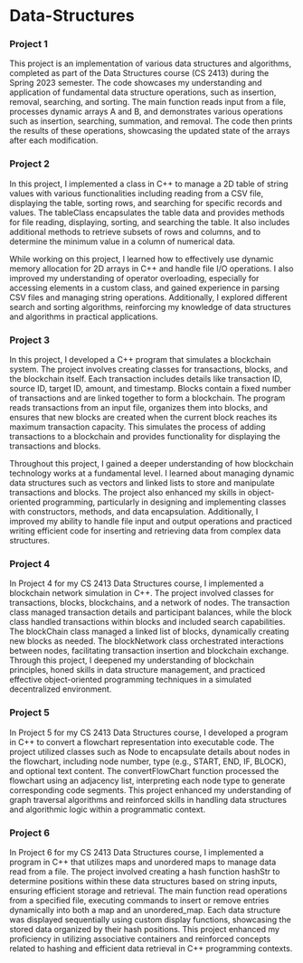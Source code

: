 # Data-Structures

### Project 1
This project is an implementation of various data structures and algorithms, completed as part of the Data Structures course (CS 2413) during the Spring 2023 semester. The code showcases my understanding and application of fundamental data structure operations, such as insertion, removal, searching, and sorting. The main function reads input from a file, processes dynamic arrays A and B, and demonstrates various operations such as insertion, searching, summation, and removal. The code then prints the results of these operations, showcasing the updated state of the arrays after each modification.

### Project 2
In this project, I implemented a class in C++ to manage a 2D table of string values with various functionalities including reading from a CSV file, displaying the table, sorting rows, and searching for specific records and values. The tableClass encapsulates the table data and provides methods for file reading, displaying, sorting, and searching the table. It also includes additional methods to retrieve subsets of rows and columns, and to determine the minimum value in a column of numerical data.

While working on this project, I learned how to effectively use dynamic memory allocation for 2D arrays in C++ and handle file I/O operations. I also improved my understanding of operator overloading, especially for accessing elements in a custom class, and gained experience in parsing CSV files and managing string operations. Additionally, I explored different search and sorting algorithms, reinforcing my knowledge of data structures and algorithms in practical applications.

### Project 3
In this project, I developed a C++ program that simulates a blockchain system. The project involves creating classes for transactions, blocks, and the blockchain itself. Each transaction includes details like transaction ID, source ID, target ID, amount, and timestamp. Blocks contain a fixed number of transactions and are linked together to form a blockchain. The program reads transactions from an input file, organizes them into blocks, and ensures that new blocks are created when the current block reaches its maximum transaction capacity. This simulates the process of adding transactions to a blockchain and provides functionality for displaying the transactions and blocks.

Throughout this project, I gained a deeper understanding of how blockchain technology works at a fundamental level. I learned about managing dynamic data structures such as vectors and linked lists to store and manipulate transactions and blocks. The project also enhanced my skills in object-oriented programming, particularly in designing and implementing classes with constructors, methods, and data encapsulation. Additionally, I improved my ability to handle file input and output operations and practiced writing efficient code for inserting and retrieving data from complex data structures.

### Project 4
In Project 4 for my CS 2413 Data Structures course, I implemented a blockchain network simulation in C++. The project involved classes for transactions, blocks, blockchains, and a network of nodes. The transaction class managed transaction details and participant balances, while the block class handled transactions within blocks and included search capabilities. The blockChain class managed a linked list of blocks, dynamically creating new blocks as needed. The blockNetwork class orchestrated interactions between nodes, facilitating transaction insertion and blockchain exchange. Through this project, I deepened my understanding of blockchain principles, honed skills in data structure management, and practiced effective object-oriented programming techniques in a simulated decentralized environment.

### Project 5
In Project 5 for my CS 2413 Data Structures course, I developed a program in C++ to convert a flowchart representation into executable code. The project utilized classes such as Node to encapsulate details about nodes in the flowchart, including node number, type (e.g., START, END, IF, BLOCK), and optional text content. The convertFlowChart function processed the flowchart using an adjacency list, interpreting each node type to generate corresponding code segments. This project enhanced my understanding of graph traversal algorithms and reinforced skills in handling data structures and algorithmic logic within a programmatic context.

### Project 6
In Project 6 for my CS 2413 Data Structures course, I implemented a program in C++ that utilizes maps and unordered maps to manage data read from a file. The project involved creating a hash function hashStr to determine positions within these data structures based on string inputs, ensuring efficient storage and retrieval. The main function read operations from a specified file, executing commands to insert or remove entries dynamically into both a map and an unordered_map. Each data structure was displayed sequentially using custom display functions, showcasing the stored data organized by their hash positions. This project enhanced my proficiency in utilizing associative containers and reinforced concepts related to hashing and efficient data retrieval in C++ programming contexts.








